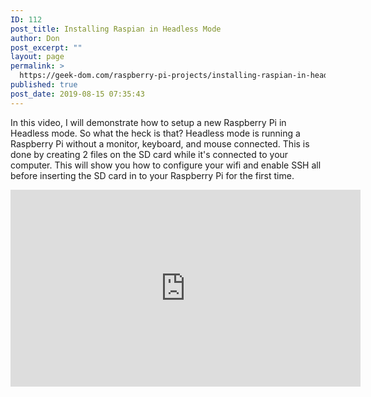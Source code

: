 ```yaml
---
ID: 112
post_title: Installing Raspian in Headless Mode
author: Don
post_excerpt: ""
layout: page
permalink: >
  https://geek-dom.com/raspberry-pi-projects/installing-raspian-in-headless-mode/
published: true
post_date: 2019-08-15 07:35:43
---
```

<!-- wp:paragraph -->
<p>In this video, I will demonstrate how to setup a new Raspberry Pi in Headless mode.  So what the heck is that?  Headless mode is running a Raspberry Pi without a monitor, keyboard, and mouse connected.  This is done by creating 2 files on the SD card while it's connected to your computer.  This will show you how to configure your wifi and enable SSH all before inserting the SD card in to your Raspberry Pi for the first time.</p>
<!-- /wp:paragraph -->

<!-- wp:html -->
<iframe width="560" height="315" src="https://www.youtube.com/embed/fduMu7YcI5Y" frameborder="0" allow="accelerometer; autoplay; encrypted-media; gyroscope; picture-in-picture" allowfullscreen></iframe>
<!-- /wp:html -->